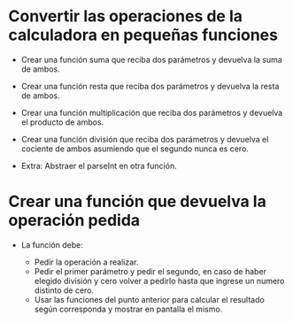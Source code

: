 # Convertir las operaciones de la calculadora en pequeñas funciones

- Crear una función suma que reciba dos parámetros y devuelva la suma de ambos.
- Crear una función resta que reciba dos parámetros y devuelva la resta de ambos.
- Crear una función multiplicación que reciba dos parámetros y devuelva el producto de ambos.
- Crear una función división que reciba dos parámetros y devuelva el cociente de ambos asumiendo que el segundo nunca es cero.

- Extra: Abstraer el parseInt en otra función.

# Crear una función que devuelva la operación pedida

- La función debe:

   - Pedir la operación a realizar.
   - Pedir el primer parámetro y pedir el segundo, en caso de haber elegido división y cero volver a pedirlo hasta que ingrese un numero distinto de cero.
   - Usar las funciones del punto anterior para calcular el resultado según corresponda y mostrar en pantalla el mismo.